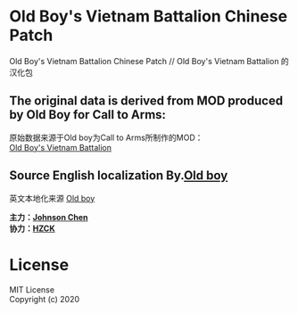 # Old Boy's Vietnam Battalion Chinese Patch
Old Boy's Vietnam Battalion Chinese Patch // Old Boy's Vietnam Battalion 的汉化包


## The original data is derived from MOD produced by Old Boy for Call to Arms:  
原始数据来源于Old boy为Call to Arms所制作的MOD：  
[Old Boy's Vietnam Battalion](https://steamcommunity.com/sharedfiles/filedetails/?id=2172345700 "Steam创意工坊")  
## Source English localization By.[Old boy](https://steamcommunity.com/profiles/76561198044731067)  
英文本地化来源 [Old boy](https://steamcommunity.com/profiles/76561198044731067)  


**主力：[Johnson Chen](https://steamcommunity.com/profiles/76561198088693501)  
  协力：[HZCK](https://steamcommunity.com/id/NEANC_or_HZCK/)**

# License
MIT License  
Copyright (c) 2020
